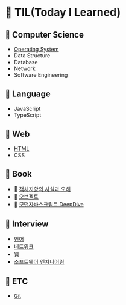 # 🔁 TIL(Today I Learned)

## 📌 Computer Science
- [Operating System](./OperatingSystem/목차.md)
- Data Structure
- Database
- Network
- Software Engineering

## 📌 Language
- JavaScript
- TypeScript

## 📌 Web
- [HTML](./HTML/목차.md)
- CSS

## 📌 Book
- 📖 [객체지향의 사실과 오해](./Book/객체지향의사실과오해.md)
- 📖 [오브젝트](./Book/오브젝트.md)
- 📖 [모던자바스크립트 DeepDive](./Book/모던자바스크립트DeepDive/목차.md)

## 📌 Interview
- [언어](./Interview/언어.md)
- [네트워크](./Interview/네트워크.md)
- [웹](./Interview/웹.md)
- [소프트웨어 엔지니어링](./Interview/)

## 📌 ETC
- [Git](./Git/목차.md)




